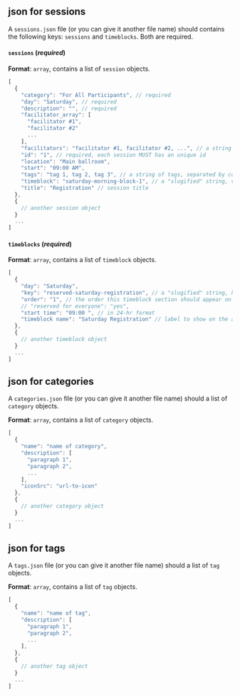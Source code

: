 ## json for sessions ##

A `sessions.json` file (or you can give it another file name) should contains the following keys: `sessions` and `timeblocks`. Both are required.


#### `sessions` (*required*)

**Format**: `array`, contains a list of `session` objects.


```js
[
  {
    "category": "For All Participants", // required
    "day": "Saturday", // required
    "description": "", // required
    "facilitator_array": [
      "facilitator #1",
      "facilitator #2"
      ...
    ], 
    "facilitators": "facilitator #1, facilitator #2, ...", // a string of facilitators, separated by commas
    "id": "1", // required, each session MUST has an unique id
    "location": "Main ballroom", 
    "start": "09:00 AM", 
    "tags": "tag 1, tag 2, tag 3", // a string of tags, separated by commas
    "timeblock": "saturday-morning-block-1", // a "slugified" string, value match key of a `timeblock` object.
    "title": "Registration" // session title
  }, 
  { 
    // another session object
  }
  ...
]
```

#### `timeblocks` (*required*)

**Format**: `array`, contains a list of `timeblock` objects.

```js
[
  {
    "day": "Saturday", 
    "key": "reserved-saturday-registration", // a "slugified" string, has to be unique
    "order": "1", // the order this timeblock section should appear on the day tab. For example, on the app this "reserved-saturday-registration" block will appear as the 2nd block on the Saturday tab.
    // "reserved for everyone": "yes", 
    "start time": "09:00 ", // in 24-hr format
    "timeblock name": "Saturday Registration" // label to show on the app
  },
  { 
    // another timeblock object
  }
  ...
]
```

## json for categories ##

A `categories.json` file (or you can give it another file name) should a list of `category` objects.

**Format**: `array`, contains a list of `category` objects.

```js
[
  {
    "name": "name of category",
    "description": [
      "paragraph 1",
      "paragraph 2",
      ...
    ],
    "iconSrc": "url-to-icon"
  },
  { 
    // another category object
  }
  ...
]
```

## json for tags ##

A `tags.json` file (or you can give it another file name) should a list of `tag` objects.

**Format**: `array`, contains a list of `tag` objects.

```js
[
  {
    "name": "name of tag",
    "description": [
      "paragraph 1",
      "paragraph 2",
      ...
    ],
  },
  { 
    // another tag object
  }
  ...
]
```
